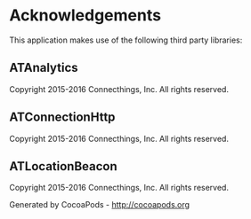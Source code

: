 # Acknowledgements
This application makes use of the following third party libraries:

## ATAnalytics

Copyright 2015-2016 Connecthings, Inc. All rights reserved.


## ATConnectionHttp

Copyright 2015-2016 Connecthings, Inc. All rights reserved.


## ATLocationBeacon

Copyright 2015-2016 Connecthings, Inc. All rights reserved.

Generated by CocoaPods - http://cocoapods.org
